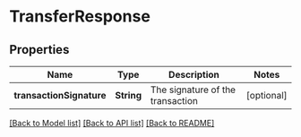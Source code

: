 # TransferResponse

## Properties
Name | Type | Description | Notes
------------ | ------------- | ------------- | -------------
**transactionSignature** | **String** | The signature of the transaction | [optional] 

[[Back to Model list]](../README.md#documentation-for-models) [[Back to API list]](../README.md#documentation-for-api-endpoints) [[Back to README]](../README.md)


